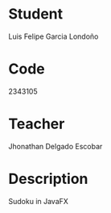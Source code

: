 # Student
Luis Felipe Garcia Londoño

# Code
2343105

# Teacher
Jhonathan Delgado Escobar

# Description
Sudoku in JavaFX